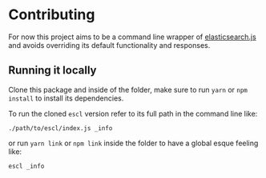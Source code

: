 # Contributing
For now this project aims to be a command line wrapper of
[elasticsearch.js](https://github.com/elastic/elasticsearch-js) and avoids
overriding its default functionality and responses.

## Running it locally
Clone this package and inside of the folder, make sure to run `yarn` or `npm
install` to install its dependencies.


To run the cloned `escl` version refer to its full path in the command line like:

```
./path/to/escl/index.js _info
```

or run `yarn link` or `npm link` inside the folder to have a global esque
feeling like:

```
escl _info
```
